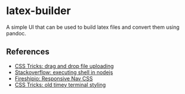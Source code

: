 # latex-builder

 A simple UI that can be used to build latex files and convert them using pandoc.

## References

- [CSS Tricks: drag and drop file uploading](https://css-tricks.com/drag-and-drop-file-uploading/)
- [Stackoverflow: executing shell in nodejs](https://stackabuse.com/executing-shell-commands-with-node-js/)
- [Fireshipio: Responsive Nav CSS](https://github.com/fireship-io/222-responsive-icon-nav-css)
- [CSS Tricks: old timey terminal styling](https://css-tricks.com/old-timey-terminal-styling/)
